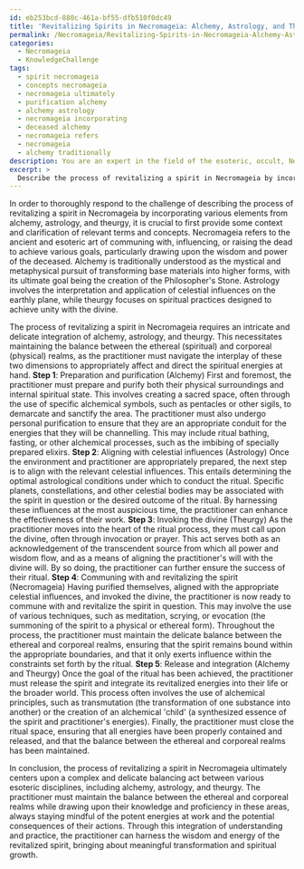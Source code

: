 ```yaml
---
id: eb253bcd-880c-461a-bf55-dfb510f0dc49
title: 'Revitalizing Spirits in Necromageia: Alchemy, Astrology, and Theurgy'
permalink: /Necromageia/Revitalizing-Spirits-in-Necromageia-Alchemy-Astrology-and-Theurgy/
categories:
  - Necromageia
  - KnowledgeChallenge
tags:
  - spirit necromageia
  - concepts necromageia
  - necromageia ultimately
  - purification alchemy
  - alchemy astrology
  - necromageia incorporating
  - deceased alchemy
  - necromageia refers
  - necromageia
  - alchemy traditionally
description: You are an expert in the field of the esoteric, occult, Necromageia and Education. You are a writer of tests, challenges, books and deep knowledge on Necromageia for initiates and students to gain deep insights and understanding from. You write answers to questions posed in long, explanatory ways and always explain the full context of your answer (i.e., related concepts, formulas, examples, or history), as well as the step-by-step thinking process you take to answer the challenges. Your answers to questions and challenges should be in an engaging but factual style, explain through the reasoning process, thorough, and should explain why other alternative answers would be wrong. Summarize the key themes, ideas, and conclusions at the end.
excerpt: > 
  Describe the process of revitalizing a spirit in Necromageia by incorporating various elements from alchemy, astrology, and theurgy, while maintaining the balance between ethereal and corporeal realms.
---
```

In order to thoroughly respond to the challenge of describing the process of revitalizing a spirit in Necromageia by incorporating various elements from alchemy, astrology, and theurgy, it is crucial to first provide some context and clarification of relevant terms and concepts. Necromageia refers to the ancient and esoteric art of communing with, influencing, or raising the dead to achieve various goals, particularly drawing upon the wisdom and power of the deceased. Alchemy is traditionally understood as the mystical and metaphysical pursuit of transforming base materials into higher forms, with its ultimate goal being the creation of the Philosopher's Stone. Astrology involves the interpretation and application of celestial influences on the earthly plane, while theurgy focuses on spiritual practices designed to achieve unity with the divine.

The process of revitalizing a spirit in Necromageia requires an intricate and delicate integration of alchemy, astrology, and theurgy. This necessitates maintaining the balance between the ethereal (spiritual) and corporeal (physical) realms, as the practitioner must navigate the interplay of these two dimensions to appropriately affect and direct the spiritual energies at hand.
**Step 1**: Preparation and purification (Alchemy)
First and foremost, the practitioner must prepare and purify both their physical surroundings and internal spiritual state. This involves creating a sacred space, often through the use of specific alchemical symbols, such as pentacles or other sigils, to demarcate and sanctify the area. The practitioner must also undergo personal purification to ensure that they are an appropriate conduit for the energies that they will be channelling. This may include ritual bathing, fasting, or other alchemical processes, such as the imbibing of specially prepared elixirs.
**Step 2**: Aligning with celestial influences (Astrology)
Once the environment and practitioner are appropriately prepared, the next step is to align with the relevant celestial influences. This entails determining the optimal astrological conditions under which to conduct the ritual. Specific planets, constellations, and other celestial bodies may be associated with the spirit in question or the desired outcome of the ritual. By harnessing these influences at the most auspicious time, the practitioner can enhance the effectiveness of their work.
**Step 3**: Invoking the divine (Theurgy)
As the practitioner moves into the heart of the ritual process, they must call upon the divine, often through invocation or prayer. This act serves both as an acknowledgement of the transcendent source from which all power and wisdom flow, and as a means of aligning the practitioner's will with the divine will. By so doing, the practitioner can further ensure the success of their ritual.
**Step 4**: Communing with and revitalizing the spirit (Necromageia)
Having purified themselves, aligned with the appropriate celestial influences, and invoked the divine, the practitioner is now ready to commune with and revitalize the spirit in question. This may involve the use of various techniques, such as meditation, scrying, or evocation (the summoning of the spirit to a physical or ethereal form). Throughout the process, the practitioner must maintain the delicate balance between the ethereal and corporeal realms, ensuring that the spirit remains bound within the appropriate boundaries, and that it only exerts influence within the constraints set forth by the ritual.
**Step 5**: Release and integration (Alchemy and Theurgy)
Once the goal of the ritual has been achieved, the practitioner must release the spirit and integrate its revitalized energies into their life or the broader world. This process often involves the use of alchemical principles, such as transmutation (the transformation of one substance into another) or the creation of an alchemical 'child' (a synthesized essence of the spirit and practitioner's energies). Finally, the practitioner must close the ritual space, ensuring that all energies have been properly contained and released, and that the balance between the ethereal and corporeal realms has been maintained.

In conclusion, the process of revitalizing a spirit in Necromageia ultimately centers upon a complex and delicate balancing act between various esoteric disciplines, including alchemy, astrology, and theurgy. The practitioner must maintain the balance between the ethereal and corporeal realms while drawing upon their knowledge and proficiency in these areas, always staying mindful of the potent energies at work and the potential consequences of their actions. Through this integration of understanding and practice, the practitioner can harness the wisdom and energy of the revitalized spirit, bringing about meaningful transformation and spiritual growth.
